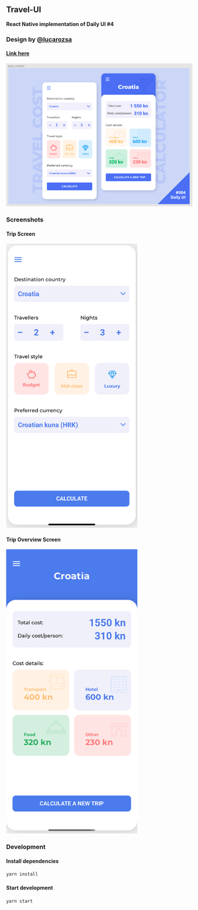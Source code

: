 ## Travel-UI

**React Native implementation of Daily UI #4**

### Design by  [@lucarozsa](https://dribbble.com/lucarozsa)
#### [Link here](https://dribbble.com/shots/14239190-Daily-UI-004-Travel-Cost-Calculator)

<img src="screenshots/Daily_UI_4.png" alt="Design screen"
	title="A travel calculator"   />

### Screenshots

#### Trip Screen

<img src="screenshots/ScreenShot1.png" alt="Trip Screen" height="768" />

#### Trip Overview Screen

<img src="screenshots/ScreenShot2.png" alt="Trip Overview Screen" height="768" />

### Development

#### Install dependencies
```sh
yarn install
```

#### Start development
```sh
yarn start
```
